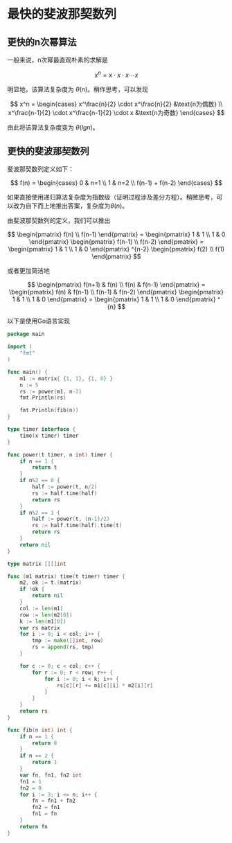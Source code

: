 # 最快的斐波那契数列

## 更快的n次幂算法

一般来说，n次幂最直观朴素的求解是

$$
x^n = x\cdot x\cdot x \cdots x
$$

明显地，该算法复杂度为 $\theta (n)$。稍作思考，可以发现

$$
x^n = \begin{cases}
    x^\frac{n}{2} \cdot x^\frac{n}{2} &\text{n为偶数} \\
    x^\frac{n-1}{2} \cdot x^\frac{n-1}{2} \cdot x &\text{n为奇数}
\end{cases}
$$

由此将该算法复杂度变为 $\theta (lgn)$。

## 更快的斐波那契数列

斐波那契数列定义如下：

$$
f(n) = \begin{cases}
    0 & n=1 \\
    1 & n=2 \\
    f(n-1) + f(n-2)
\end{cases}
$$

如果直接使用递归算法复杂度为指数级（证明过程涉及差分方程）。稍微思考，可以改为自下而上地推出答案，复杂度为$\theta (n)$。

由斐波那契数列的定义，我们可以推出

$$
\begin{pmatrix}
    f(n) \\
    f(n-1)
\end{pmatrix} = \begin{pmatrix}
    1 & 1 \\
    1 & 0
\end{pmatrix} \begin{pmatrix}
    f(n-1) \\
    f(n-2)
\end{pmatrix} = \begin{pmatrix}
    1 & 1 \\
    1 & 0
\end{pmatrix} ^{n-2} \begin{pmatrix}
    f(2) \\
    f(1)
\end{pmatrix}
$$

或者更加简洁地

$$
\begin{pmatrix}
    f(n+1) & f(n) \\
    f(n) & f(n-1)
\end{pmatrix} = \begin{pmatrix}
    f(n) & f(n-1) \\
    f(n-1) & f(n-2)
\end{pmatrix} \begin{pmatrix}
    1 & 1 \\
    1 & 0
\end{pmatrix} = \begin{pmatrix}
    1 & 1 \\
    1 & 0
\end{pmatrix} ^ {n}
$$

以下是使用Go语言实现

```go
package main

import (
    "fmt"
)

func main() {
    m1 := matrix{ {1, 1}, {1, 0} }
    n := 5
    rs := power(m1, n-2)
    fmt.Println(rs)

    fmt.Println(fib(n))
}

type timer interface {
    time(x timer) timer
}

func power(t timer, n int) timer {
    if n == 1 {
        return t
    }
    if n%2 == 0 {
        half := power(t, n/2)
        rs := half.time(half)
        return rs
    }
    if n%2 == 1 {
        half := power(t, (n-1)/2)
        rs := half.time(half).time(t)
        return rs
    }
    return nil
}

type matrix [][]int

func (m1 matrix) time(t timer) timer {
    m2, ok := t.(matrix)
    if !ok {
        return nil
    }
    col := len(m1)
    row := len(m2[0])
    k := len(m1[0])
    var rs matrix
    for i := 0; i < col; i++ {
        tmp := make([]int, row)
        rs = append(rs, tmp)
    }

    for c := 0; c < col; c++ {
        for r := 0; r < row; r++ {
            for i := 0; i < k; i++ {
                rs[c][r] += m1[c][i] * m2[i][r]
            }
        }
    }
    return rs
}

func fib(n int) int {
    if n == 1 {
        return 0
    }
    if n == 2 {
        return 1
    }
    var fn, fn1, fn2 int
    fn1 = 1
    fn2 = 0
    for i := 3; i <= n; i++ {
        fn = fn1 + fn2
        fn2 = fn1
        fn1 = fn
    }
    return fn
}
```
